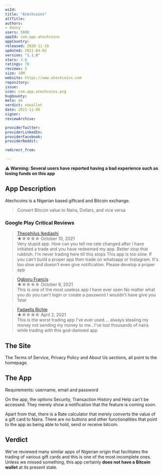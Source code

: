 ```yaml
---
wsId: 
title: "Atechcoins"
altTitle: 
authors:
- danny
users: 5000
appId: com.app.atechcoins
appCountry: 
released: 2020-11-10
updated: 2021-04-02
version: "1.1.0"
stars: 3.6
ratings: 78
reviews: 5
size: 18M
website: https://www.atechcoins.com
repository: 
issue: 
icon: com.app.atechcoins.png
bugbounty: 
meta: ok
verdict: nowallet
date: 2021-11-08
signer: 
reviewArchive:

providerTwitter: 
providerLinkedIn: 
providerFacebook: 
providerReddit: 

redirect_from:

---
```


**⚠️ Warning: Several users have reported having a bad experience such as losing funds on this app**

## App Description

Atechcoins is a Nigerian based giftcard and Bitcoin exchange. 

> Convert Bitcoin value to Naira, Dollars, and vice versa 

### Google Play Critical Reviews

> [Theophilus Ikediashi](https://play.google.com/store/apps/details?id=com.app.atechcoins&reviewId=gp%3AAOqpTOFWYmDSr-lkIp0DyE73j--AcyzVelGYaKPCBRon-xr-den2PcKvSej5i4nXa4Z0yXCRw4Y0tGBv8JDHLAk)<br>
  ★☆☆☆☆ October 10, 2021 <br>
       Very stupid app. How can you tell me rate changed after I have initiated a trade and you have redeemed my app. Better stop that rubbish. I'm never trading here till this stops This app is too slow. If you can't build a proper app then trade on whatsapp or Instagram. It's too slow and doesn't even give notification. Please develop a proper app
       
> [Ogboru Francis](https://play.google.com/store/apps/details?id=com.app.atechcoins&reviewId=gp%3AAOqpTOH9VStP7ReuxRsY-HlTFb2wdcL4R-qr0MPVZ_uZFddVL9ITMRipyeIpOyvS-HWH17U2Axrt_129X8SWoCg)<br>
  ★☆☆☆☆ October 6, 2021 <br>
       This is one of the most useless app I have ever seen No matter what you do you can't login or create a password I wouldn't have give you 1star
       
> [Fadaella Richie](https://play.google.com/store/apps/details?id=com.app.atechcoins&reviewId=gp%3AAOqpTOG7Te5NZBel0TXeJYTtOxUkSMC3EUgWoRCjZoO4qu82gLKys_G0kc6kKHtmKuh2wjpZisdbRJgHMnb3VXo)<br>
  ★☆☆☆☆ April 2, 2021 <br>
       This is the worst trading app I've ever used.... always stealing my money not sending my money to me...I've lost thousands of naira while trading with this god-damned app

## The Site

The Terms of Service, Privacy Policy and About Us sections, all point to the homepage.

## The App

Requirements: username, email and password

On the app, the options Security, Transaction History and Help can't be accessed. They merely show a notification that the feature is coming soon. 

Apart from that, there is a Rate calculator that merely converts the value of a gift card to Naira. There are no buttons and other functionalities that point to the app as being able to hold, send or receive bitcoin. 

## Verdict

We've reviewed many similar apps of Nigerian origin that facilitates the trading of various gift cards and this is one of the most incomplete ones. Unless we missed something, this app certainly **does not have a Bitcoin wallet** at its present state.

